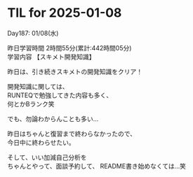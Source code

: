 # TIL for 2025-01-08
Day187: 01/08(水)<br>

昨日学習時間 2時間55分(累計:442時間05分)<br>
学習内容 【スキメト開発知識】<br>

昨日は、引き続きスキメトの開発知識をクリア！<br>

開発知識に関しては、<br>
RUNTEQで勉強してきた内容も多く、<br>
何とかBランク笑<br>

でも、勿論わからんことも多い…<br>

昨日はちゃんと復習まで終わらなかったので、<br>
今日中に終わらせたい。<br>

そして、いい加減自己分析を<br>
ちゃんとやって、面談予約して、
README書き始めなくては…笑